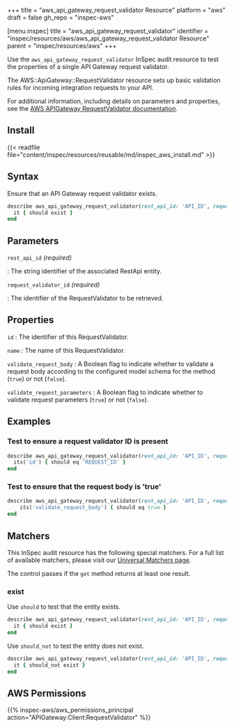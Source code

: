 +++
title = "aws_api_gateway_request_validator Resource"
platform = "aws"
draft = false
gh_repo = "inspec-aws"

[menu.inspec]
title = "aws_api_gateway_request_validator"
identifier = "inspec/resources/aws/aws_api_gateway_request_validator Resource"
parent = "inspec/resources/aws"
+++

Use the `aws_api_gateway_request_validator` InSpec audit resource to test the properties of a single API Gateway request validator.

The AWS::ApiGateway::RequestValidator resource sets up basic validation rules for incoming integration requests to your API.

For additional information, including details on parameters and properties, see the [AWS APIGateway RequestValidator documentation](https://docs.aws.amazon.com/AWSCloudFormation/latest/UserGuide/aws-resource-apigateway-requestvalidator.html).

## Install

{{< readfile file="content/inspec/resources/reusable/md/inspec_aws_install.md" >}}

## Syntax

Ensure that an API Gateway request validator exists.

```ruby
describe aws_api_gateway_request_validator(rest_api_id: 'API_ID', request_validator_id: 'API_REQUEST_ID') do
  it { should exist }
end
```

## Parameters

`rest_api_id` _(required)_

: The string identifier of the associated RestApi entity.

`request_validator_id` _(required)_

: The identifier of the RequestValidator to be retrieved.

## Properties

`id`
: The identifier of this RequestValidator.

`name`
: The name of this RequestValidator.

`validate_request_body`
: A Boolean flag to indicate whether to validate a request body according to the configured model schema for the method (`true`) or not (`false`).

`validate_request_parameters`
: A Boolean flag to indicate whether to validate request parameters (`true`) or not (`false`).

## Examples

### Test to ensure a request validator ID is present

```ruby
describe aws_api_gateway_request_validator(rest_api_id: 'API_ID', request_validator_id: 'API_REQUEST_ID') do
  its('id') { should eq 'REQUEST_ID' }
end
```

### Test to ensure that the request body is 'true'

```ruby
describe aws_api_gateway_request_validator(rest_api_id: 'API_ID', request_validator_id: 'API_REQUEST_ID') do
    its('validate_request_body') { should eq true }
end
```

## Matchers

This InSpec audit resource has the following special matchers. For a full list of available matchers, please visit our [Universal Matchers page](https://www.inspec.io/docs/reference/matchers/).

The control passes if the `get` method returns at least one result.

### exist

Use `should` to test that the entity exists.

```ruby
describe aws_api_gateway_request_validator(rest_api_id: 'API_ID', request_validator_id: 'API_REQUEST_ID') do
  it { should exist }
end
```

Use `should_not` to test the entity does not exist.

```ruby
describe aws_api_gateway_request_validator(rest_api_id: 'API_ID', request_validator_id: 'API_REQUEST_ID') do
  it { should_not exist }
end
```

## AWS Permissions

{{% inspec-aws/aws_permissions_principal action="APIGateway:Client:RequestValidator" %}}
